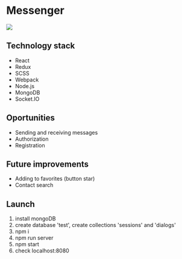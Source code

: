  # Messenger
<img src="https://sun1-47.userapi.com/YpYEuYAgEw1XqkjtULWTezu4Hqyqq7TUPockWA/ezfC1H7ddwE.jpg">


## Technology stack
- React
- Redux
- SCSS
- Webpack
- Node.js
- MongoDB
- Socket.IO

## Oportunities
- Sending and receiving messages
- Authorization
- Registration

## Future improvements
- Adding to favorites (button star)
- Сontact search

## Launch
1. install mongoDB
2. create database 'test', create collections 'sessions' and 'dialogs'
3. npm i
4. npm run server
5. npm start
6. check localhost:8080
